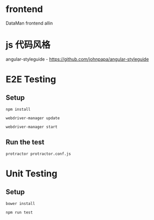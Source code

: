 # frontend

DataMan frontend allin


# js 代码风格

angular-styleguide - https://github.com/johnpapa/angular-styleguide

# E2E Testing

## Setup
``` npm install ```

``` webdriver-manager update ```

``` webdriver-manager start ```

## Run the test
```protractor protractor.conf.js```

# Unit Testing

## Setup

```bower install```

```npm run test```
